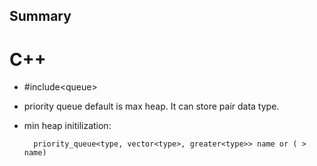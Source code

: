 ## Summary

# C++
- #include\<queue\>
- priority queue default is max heap. It can store pair data type.
- min heap initilization: 
        
        priority_queue<type, vector<type>, greater<type>> name or ( > name)
